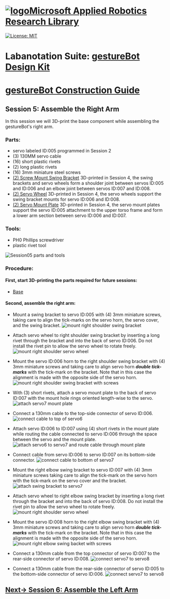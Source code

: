 # [![logo](/MARR_logo.png)Microsoft Applied Robotics Research Library](https://github.com/microsoft/AppliedRoboticsResearchLibrary)
[![License: MIT](https://img.shields.io/badge/License-MIT-yellow.svg)](https://opensource.org/licenses/MIT)  

# Labanotation Suite: [gestureBot Design Kit](/README.md)

# [gestureBot Construction Guide](/hardware/README.md)

## **Session 5:** Assemble the Right Arm
In this session we will 3D-print the base component while assembling the gestureBot's right arm.

### Parts: 
- servo labeled ID:005 programmed in Session 2
- (3) 130MM servo cable
- (16) short plastic rivets
- (2) long plastic rivets
- (16) 3mm miniature steel screws
- [(2) Screw Mount Swing Bracket](https://github.com/microsoft/gestureBotDesignKit/blob/main/hardware/3D_print/gb_SwingBracket.stl) 3D-printed in Session 4, the swing brackets and servo wheels form a shoulder joint between servos ID:005 and ID:006 and an elbow joint between servos ID:007 and ID:008.
- [(2) Servo Wheel](https://github.com/microsoft/gestureBotDesignKit/blob/main/hardware/3D_print/gb_ServoWheel.stl) 3D-printed in Session 4, the servo wheels support the swing bracket mounts for servo ID:006 and ID:008.
- [(2) Servo Mount Plate](https://github.com/microsoft/gestureBotDesignKit/blob/main/hardware/3D_print/gb_ServoMountPlate.stl) 3D-printed in Session 4, the servo mount plates support the servo ID:005 attachment to the upper torso frame and form a lower arm section between servo ID:006 and ID:007.

### Tools: 
- PH0 Phillips screwdriver
- plastic rivet tool

![Session05 parts and tools](/docs_images/gB_Session05_PartsTools.jpg)

### **Procedure:**

#### **First, start 3D-printing the parts required for future sessions:**
- [Base](https://github.com/microsoft/gestureBotDesignKit/blob/main/hardware/3D_print/gb_Base.stl)

#### **Second, assemble the right arm:**
- Mount a swing bracket to servo ID:005 with (4) 3mm miniature screws, taking care to align the tick-marks on the servo horn, the servo cover, and the swing bracket.
![mount right shoulder swing bracket](/docs_images/gB_Session05_MountRightShoulderSwingBracket.jpg)

- Attach servo wheel to right shoulder swing bracket by inserting a long rivet through the bracket and into the back of servo ID:006. Do not install the rivet pin to allow the servo wheel to rotate freely.
![mount right shoulder servo wheel](/docs_images/gB_Session05_Servo6WheelInstall.jpg)

- Mount the servo ID:006 horn to the right shoulder swing bracket with (4) 3mm miniature screws and taking care to align servo horn ***double tick-marks*** with the tick-mark on the bracket. Note that in this case the alignment is made with the opposite side of the servo horn.
![mount right shoulder swing bracket with screws](/docs_images/gB_Session05_Servo6InstallScrews.jpg)

- With (3) short rivets, attach a servo mount plate to the back of servo ID:007 with the mount hole rings oriented length-wise to the servo.
![attach servo7 mount plate](/docs_images/gB_Session05_Servo7MountPlate.jpg)

- Connect a 130mm cable to the top-side connector of servo ID:006. 
![connect cable to top of servo6](/docs_images/gB_Session05_Servo6ConnectCable.jpg)

- Attach servo ID:006 to ID:007 using (4) short rivets in the mount plate while routing the cable connected to servo ID:006 through the space between the servo and the mount plate.
![attach servo6 to servo7 and route cable through mount plate](/docs_images/gB_Session05_MountServo6Servo7MountPlate_RouteCable.jpg)

- Connect cable from servo ID:006 to servo ID:007 on its bottom-side connector.
![connect cable to bottom of servo7](/docs_images/gB_Session05_Connect6toServo7.jpg)

- Mount the right elbow swing bracket to servo ID:007 with (4) 3mm miniature screws taking care to align the tick-mark on the servo horn with the tick-mark on the servo cover and the bracket.
![attach swing bracket to servo7](/docs_images/gB_Session05_MountServo7SwingBracket.jpg)

- Attach servo wheel to right elbow swing bracket by inserting a long rivet through the bracket and into the back of servo ID:008. Do not install the rivet pin to allow the servo wheel to rotate freely.
![mount right shoulder servo wheel](/docs_images/gB_Session05_Servo8WheelInstall.jpg)

- Mount the servo ID:008 horn to the right elbow swing bracket with (4) 3mm miniature screws and taking care to align servo horn ***double tick-marks*** with the tick-mark on the bracket. Note that in this case the alignment is made with the opposite side of the servo horn.
![mount right elbow swing backet with screws](/docs_images/gB_Session05_Servo8InstallScrews.jpg)

- Connect a 130mm cable from the top connector of servo ID:007 to the rear-side connector of servo ID:008.
![connect servo7 to servo8](/docs_images/gB_Session05_ConnectServo7toServo8.jpg)

- Connect a 130mm cable from the rear-side connector of servo ID:005 to the bottom-side connector of servo ID:006.
![connect servo7 to servo8](/docs_images/gB_Session05_ConnectServo5toServo6.jpg)

## [**Next-> Session 6:** Assemble the Left Arm](/docs_images/Session06.md)
